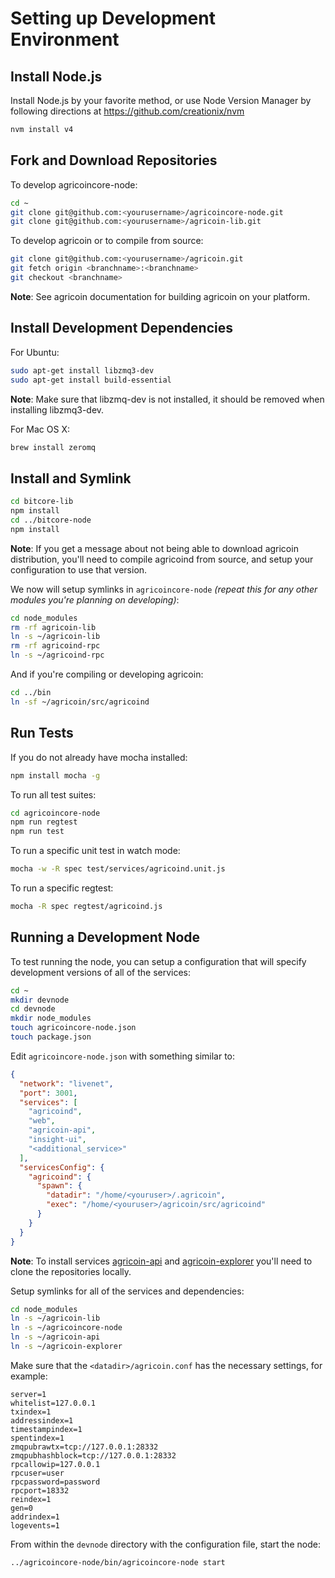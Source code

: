 # Setting up Development Environment

## Install Node.js

Install Node.js by your favorite method, or use Node Version Manager by following directions at https://github.com/creationix/nvm

```bash
nvm install v4
```

## Fork and Download Repositories

To develop agricoincore-node:

```bash
cd ~
git clone git@github.com:<yourusername>/agricoincore-node.git
git clone git@github.com:<yourusername>/agricoin-lib.git
```

To develop agricoin or to compile from source:

```bash
git clone git@github.com:<yourusername>/agricoin.git
git fetch origin <branchname>:<branchname>
git checkout <branchname>
```
**Note**: See agricoin documentation for building agricoin on your platform.


## Install Development Dependencies

For Ubuntu:
```bash
sudo apt-get install libzmq3-dev
sudo apt-get install build-essential
```
**Note**: Make sure that libzmq-dev is not installed, it should be removed when installing libzmq3-dev.


For Mac OS X:
```bash
brew install zeromq
```

## Install and Symlink

```bash
cd bitcore-lib
npm install
cd ../bitcore-node
npm install
```
**Note**: If you get a message about not being able to download agricoin distribution, you'll need to compile agricoind from source, and setup your configuration to use that version.


We now will setup symlinks in `agricoincore-node` *(repeat this for any other modules you're planning on developing)*:
```bash
cd node_modules
rm -rf agricoin-lib
ln -s ~/agricoin-lib
rm -rf agricoind-rpc
ln -s ~/agricoind-rpc
```

And if you're compiling or developing agricoin:
```bash
cd ../bin
ln -sf ~/agricoin/src/agricoind
```

## Run Tests

If you do not already have mocha installed:
```bash
npm install mocha -g
```

To run all test suites:
```bash
cd agricoincore-node
npm run regtest
npm run test
```

To run a specific unit test in watch mode:
```bash
mocha -w -R spec test/services/agricoind.unit.js
```

To run a specific regtest:
```bash
mocha -R spec regtest/agricoind.js
```

## Running a Development Node

To test running the node, you can setup a configuration that will specify development versions of all of the services:

```bash
cd ~
mkdir devnode
cd devnode
mkdir node_modules
touch agricoincore-node.json
touch package.json
```

Edit `agricoincore-node.json` with something similar to:
```json
{
  "network": "livenet",
  "port": 3001,
  "services": [
    "agricoind",
    "web",
    "agricoin-api",
    "insight-ui",
    "<additional_service>"
  ],
  "servicesConfig": {
    "agricoind": {
      "spawn": {
        "datadir": "/home/<youruser>/.agricoin",
        "exec": "/home/<youruser>/agricoin/src/agricoind"
      }
    }
  }
}
```

**Note**: To install services [agricoin-api](https://github.com/Agricoin/agricoin-api) and [agricoin-explorer](https://github.com/Agricoin/agricoin-explorer) you'll need to clone the repositories locally.

Setup symlinks for all of the services and dependencies:

```bash
cd node_modules
ln -s ~/agricoin-lib
ln -s ~/agricoincore-node
ln -s ~/agricoin-api
ln -s ~/agricoin-explorer
```

Make sure that the `<datadir>/agricoin.conf` has the necessary settings, for example:
```
server=1
whitelist=127.0.0.1
txindex=1
addressindex=1
timestampindex=1
spentindex=1
zmqpubrawtx=tcp://127.0.0.1:28332
zmqpubhashblock=tcp://127.0.0.1:28332
rpcallowip=127.0.0.1
rpcuser=user
rpcpassword=password
rpcport=18332
reindex=1
gen=0
addrindex=1
logevents=1
```

From within the `devnode` directory with the configuration file, start the node:
```bash
../agricoincore-node/bin/agricoincore-node start
```